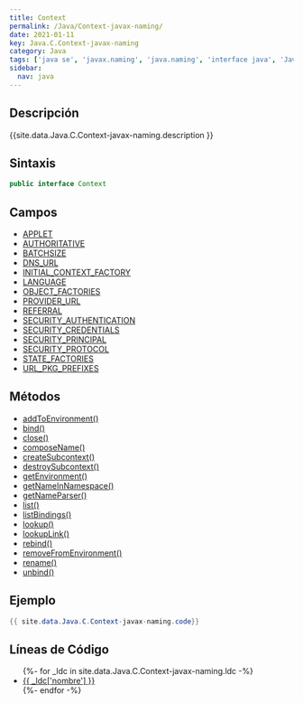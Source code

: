 ```yaml
---
title: Context
permalink: /Java/Context-javax-naming/
date: 2021-01-11
key: Java.C.Context-javax-naming
category: Java
tags: ['java se', 'javax.naming', 'java.naming', 'interface java', 'Java 1.3']
sidebar: 
  nav: java
---
```


## Descripción
{{site.data.Java.C.Context-javax-naming.description }}

## Sintaxis
~~~java
public interface Context
~~~

## Campos
* [APPLET](/Java/Context-javax-naming/APPLET)
* [AUTHORITATIVE](/Java/Context-javax-naming/AUTHORITATIVE)
* [BATCHSIZE](/Java/Context-javax-naming/BATCHSIZE)
* [DNS_URL](/Java/Context-javax-naming/DNS_URL)
* [INITIAL_CONTEXT_FACTORY](/Java/Context-javax-naming/INITIAL_CONTEXT_FACTORY)
* [LANGUAGE](/Java/Context-javax-naming/LANGUAGE)
* [OBJECT_FACTORIES](/Java/Context-javax-naming/OBJECT_FACTORIES)
* [PROVIDER_URL](/Java/Context-javax-naming/PROVIDER_URL)
* [REFERRAL](/Java/Context-javax-naming/REFERRAL)
* [SECURITY_AUTHENTICATION](/Java/Context-javax-naming/SECURITY_AUTHENTICATION)
* [SECURITY_CREDENTIALS](/Java/Context-javax-naming/SECURITY_CREDENTIALS)
* [SECURITY_PRINCIPAL](/Java/Context-javax-naming/SECURITY_PRINCIPAL)
* [SECURITY_PROTOCOL](/Java/Context-javax-naming/SECURITY_PROTOCOL)
* [STATE_FACTORIES](/Java/Context-javax-naming/STATE_FACTORIES)
* [URL_PKG_PREFIXES](/Java/Context-javax-naming/URL_PKG_PREFIXES)

## Métodos
* [addToEnvironment()](/Java/Context-javax-naming/addToEnvironment)
* [bind()](/Java/Context-javax-naming/bind)
* [close()](/Java/Context-javax-naming/close)
* [composeName()](/Java/Context-javax-naming/composeName)
* [createSubcontext()](/Java/Context-javax-naming/createSubcontext)
* [destroySubcontext()](/Java/Context-javax-naming/destroySubcontext)
* [getEnvironment()](/Java/Context-javax-naming/getEnvironment)
* [getNameInNamespace()](/Java/Context-javax-naming/getNameInNamespace)
* [getNameParser()](/Java/Context-javax-naming/getNameParser)
* [list()](/Java/Context-javax-naming/list)
* [listBindings()](/Java/Context-javax-naming/listBindings)
* [lookup()](/Java/Context-javax-naming/lookup)
* [lookupLink()](/Java/Context-javax-naming/lookupLink)
* [rebind()](/Java/Context-javax-naming/rebind)
* [removeFromEnvironment()](/Java/Context-javax-naming/removeFromEnvironment)
* [rename()](/Java/Context-javax-naming/rename)
* [unbind()](/Java/Context-javax-naming/unbind)

## Ejemplo
~~~java
{{ site.data.Java.C.Context-javax-naming.code}}
~~~

## Líneas de Código
<ul>
{%- for _ldc in site.data.Java.C.Context-javax-naming.ldc -%}
   <li>
       <a href="{{_ldc['url'] }}">{{ _ldc['nombre'] }}</a>
   </li>
{%- endfor -%}
</ul>
